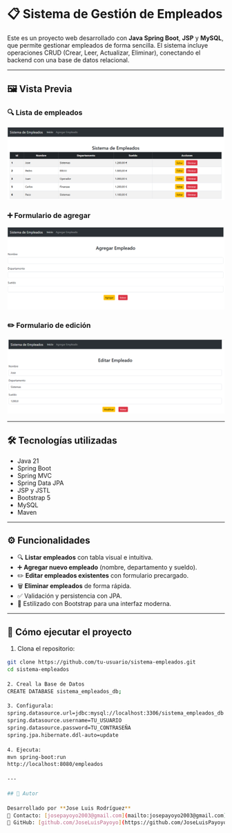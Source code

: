 # 📋 Sistema de Gestión de Empleados

Este es un proyecto web desarrollado con **Java Spring Boot**, **JSP** y **MySQL**, que permite gestionar empleados de forma sencilla. El sistema incluye operaciones CRUD (Crear, Leer, Actualizar, Eliminar), conectando el backend con una base de datos relacional.

---

## 🖼️ Vista Previa

### 🔍 Lista de empleados
![Lista de empleados](assets/img_general.png)

### ➕ Formulario de agregar
![Formulario de agregar](assets/img_agregar.png)

### ✏️ Formulario de edición
![Formulario de editar](assets/img_editar.png)

---

## 🛠️ Tecnologías utilizadas

- Java 21
- Spring Boot
- Spring MVC
- Spring Data JPA
- JSP y JSTL
- Bootstrap 5
- MySQL
- Maven

---

## ⚙️ Funcionalidades

- 🔍 **Listar empleados** con tabla visual e intuitiva.
- ➕ **Agregar nuevo empleado** (nombre, departamento y sueldo).
- ✏️ **Editar empleados existentes** con formulario precargado.
- 🗑️ **Eliminar empleados** de forma rápida.
- ✅ Validación y persistencia con JPA.
- 💅 Estilizado con Bootstrap para una interfaz moderna.

---

## 🚀 Cómo ejecutar el proyecto

1. Clona el repositorio:

```bash
git clone https://github.com/tu-usuario/sistema-empleados.git
cd sistema-empleados

2. Creal la Base de Datos
CREATE DATABASE sistema_empleados_db;

3. Configurala:
spring.datasource.url=jdbc:mysql://localhost:3306/sistema_empleados_db
spring.datasource.username=TU_USUARIO
spring.datasource.password=TU_CONTRASEÑA
spring.jpa.hibernate.ddl-auto=update

4. Ejecuta:
mvn spring-boot:run
http://localhost:8080/empleados

---

## 📌 Autor

Desarrollado por **Jose Luis Rodríguez**  
📧 Contacto: [josepayoyo2003@gmail.com](mailto:josepayoyo2003@gmail.com)  
💼 GitHub: [github.com/JoseLuisPayoyo](https://github.com/JoseLuisPayoyo)

